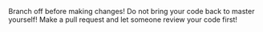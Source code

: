 Branch off before making changes!
Do not bring your code back to master yourself!
Make a pull request and let someone review your code first!
